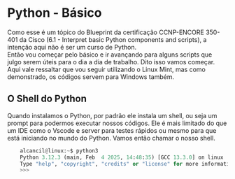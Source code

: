 # Python - Básico

Como esse é um tópico do Blueprint da certificação CCNP-ENCORE 350-401 da Cisco (6.1 - Interpret basic Python components and scripts), a intenção aqui não é ser um curso de Python.  
Então vou começar pelo básico e ir avançando para alguns scripts que julgo serem úteis para o dia a dia de trabalho. Dito isso vamos começar. Aqui vale ressaltar que vou seguir utilizando o Linux Mint, mas como demonstrado, os códigos servem para Windows também.  

## O Shell do Python

Quando instalamos o Python, por padrão ele instala um shell, ou seja um prompt para podermos executar nossos códigos. Ele é mais limitado do que um IDE como o Vscode e server para testes rápidos ou mesmo para que está iniciando no mundo do Python. Vamos então chamar o nosso shell. 

```python
    alcancil@linux:~$ python3
    Python 3.12.3 (main, Feb  4 2025, 14:48:35) [GCC 13.3.0] on linux
    Type "help", "copyright", "credits" or "license" for more information.
    >>>
```    

